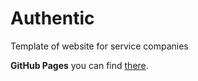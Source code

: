 # Authentic
Template of website for service companies

**GitHub Pages** you can find [there](https://platoniux.github.io/Authentic/app "GitHub Pages for this repo").
